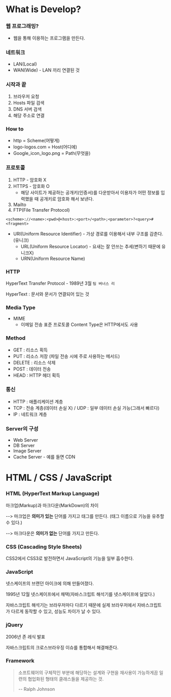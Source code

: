# What is Develop?

### 웹 프로그래밍?

- 웹을 통해 이용하는 프로그램을 만든다.

### 네트워크

- LAN(Local)
- WAN(Wide) - LAN 끼리 연결된 것

### 시작과 끝

1. 브라우저 요청
2. Hosts 파일 검색
3. DNS 서버 검색
4. 해당 주소로 연결

### How to

- http = Scheme(어떻게)
- logo-logos.com = Host(어디에)
- Google_icon_logo.png = Path(무엇을)

### 프로토콜

1. HTTP - 암호화 X
2. HTTPS - 암호화 O 
   - 해당 사이트가 제공하는 공개키(인증서)를 다운받아서 이용자가 어떤 정보를 입력했을 때 공개키로 암호화 해서 보낸다.
3. Mailto
4. FTP(File Transfer Protocol)

`<scheme>://<name>:<pwd>@<host>:<port>/<path>;<parameter>?<query>#<fragment>`

- URI(Uniform Resource Identifier) - 가상 경로를 이용해서 내부 구조를 감춘다. (유니크)
  - URL(Uniform Resource Locator) - 요새는 잘 안쓰는 추세(변하기 때문에 유니크X)
  - URN(Uniform Resource Name)

### HTTP

HyperText Transfer Protocol - 1989년 3월 `팀 버너스 리`

HyperText : 문서와 문서가 연결되어 있는 것

### Media Type

- MIME
  - 이메일 전송 표준 프로토콜 Content Type은 HTTP에서도 사용

### Method

- GET : 리소스 획득
- PUT : 리소스 저장 (파일 전송 시에 주로 사용하는 메서드)
- DELETE : 리소스 삭제
- POST : 데이터 전송
- HEAD : HTTP 헤더 획득

### 통신

- HTTP : 애플리케이션 계층
- TCP : 전송 계층(데이터 손실 X) / UDP : 일부 데이터 손실 가능(그래서 빠르다)
- IP : 네트워크 계층

### Server의 구성

- Web Server
- DB Server
- Image Server
- Cache Server - 예를 들면 CDN



# HTML / CSS / JavaScript

### HTML (HyperText Markup Language)

마크업(Markup)과 마크다운(MarkDown)의 차이

--> 마크업은 **의미가 있는** 단어를 가지고 태그를 만든다. (태그 이름으로 기능을 유추할 수 있다.)

--> 마크다운은 **의미가 없는** 단어를 가지고 만든다.

### CSS (Cascading Style Sheets)

CSS2에서 CSS3로 발전하면서 JavaScript의 기능을 일부 흡수한다.

### JavaScript

넷스케이프의 브랜던 아이크에 의해 만들어졌다.

1995년 12월 넷스케이프에서 채택(자바스크립트 해석기를 넷스케이프에 달았다.)

자바스크립트 해석기는 브라우저마다 다르기 때문에 실제 브라우저에서 자바스크립트가 다르게 동작할 수 있고, 성능도 차이가 날 수 있다.

### jQuery

2006년 존 레식 발표

자바스크립트의 크로스브라우징 이슈를 통합해서 해결해준다.

### Framework

> 소프트웨어의 구체적인 부분에 해당하는 설계와 구현을 재사용이 가능하게끔 일련의 협업화된 형태의 클래스들을 제공하는 것.
>
> -- Ralph Johnson